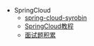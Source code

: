 <!-- 导航栏 -->
* SpringCloud
    * [spring-cloud-syrobin](https://github.com/EverettSy/spring-cloud-syrobin)
    * [SpringCloud教程](https://github.com/EverettSy/Spring-Cloud)
    * [面试题积累]()